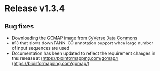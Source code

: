 # Release v1.3.4

## Bug fixes

* Downloading the GOMAP image from [CyVerse Data Commons](https://datacommons.cyverse.org/browse/iplant/home/shared/dillpicl/gomap/GOMAP)
* #18 that slows down FANN-GO annotation support when large number of input sequences are used
* Documentation has been updated to reflect the requirement changes in this release at [https://bioinformapping.com/gomap/](https://bioinformapping.com/gomap/)

